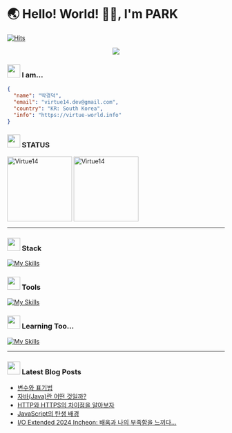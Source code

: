 # 🌏 Hello! World! 👋🏻, I'm PARK

[![Hits](https://hits.seeyoufarm.com/api/count/incr/badge.svg?url=https%3A%2F%2Fgithub.com%2FVirtue14&count_bg=%23B1C978&title_bg=%23000000&icon=&icon_color=%23E7E7E7&title=%F0%9F%91%80++Today's+Visits+%2F+Total+Visits&edge_flat=false)](https://hits.seeyoufarm.com)

<p align="center">
  <a href="https://virtue-world.info">
    <img src="https://img.shields.io/badge/info-00D3F2?style=for-the-badge" />
  </a>
</p>

### <img src="https://noticon-static.tammolo.com/dgggcrkxq/image/upload/v1567593192/noticon/za5oft8gpi5yabrlvgfp.gif" width="30" /> I am...

``` json
{ 
  "name": "박경덕",
  "email": "virtue14.dev@gmail.com",
  "country": "KR: South Korea",
  "info": "https://virtue-world.info"
}
```
### <img src="https://noticon-static.tammolo.com/dgggcrkxq/image/upload/v1686716361/noticon/iatvfqtd2vdkboxt13d8.gif" width="30" /> STATUS
<div>
<img src="https://github-readme-stats.vercel.app/api?username=Virtue14&show_icons=true&locale=en&theme=radical" alt="Virtue14" height="150" align="center" />
<img src="https://github-readme-stats.vercel.app/api/top-langs?username=Virtue14&show_icons=true&locale=en&layout=compact&theme=dark" alt="Virtue14" height="150" align="center" />
</div>

---

### <img src="https://noticon-static.tammolo.com/dgggcrkxq/image/upload/v1673344675/noticon/ftoiwdw09co3cunifudf.gif" width="30" /> Stack
[![My Skills](https://skillicons.dev/icons?i=java,spring,vue,mysql,redis,git,github,githubactions,docker,aws&perline=5)](https://skillicons.dev)

### <img src="https://noticon-static.tammolo.com/dgggcrkxq/image/upload/v1670808982/noticon/rsidlbh01eu3ycxond0r.gif" width="30" /> Tools
[![My Skills](https://skillicons.dev/icons?i=idea,vscode,notion,slack)](https://skillicons.dev)

### <img src="https://noticon-static.tammolo.com/dgggcrkxq/image/upload/v1586271553/noticon/nus6dsqgee1cfqy78el1.gif" width="30" /> Learning Too...
[![My Skills](https://skillicons.dev/icons?i=kotlin,elasticsearch,kafka,kubernetes&perline=5)](https://skillicons.dev)

---

### <img src="https://noticon-static.tammolo.com/dgggcrkxq/image/upload/v1605926847/noticon/ku5wj788ubjwba7pecrw.png" width="30" /> Latest Blog Posts

- [변수와 표기법](https://virtue14.tistory.com/entry/%EC%9E%90%EB%B0%94Java-%EB%B3%80%EC%88%98%EC%99%80-%ED%91%9C%EA%B8%B0%EB%B2%95-%E2%9C%8F%EF%B8%8F)
- [자바(Java)란 어떤 것일까?  ](https://virtue14.tistory.com/entry/%EC%9E%90%EB%B0%94Java%EB%9E%80-%EC%96%B4%EB%96%A4-%EA%B2%83%EC%9D%BC%EA%B9%8C-%F0%9F%A4%94)
- [HTTP와 HTTPS의 차이점을 알아보자  ](https://virtue14.tistory.com/entry/HTTP%EC%99%80-HTTPS%EC%9D%98-%EC%B0%A8%EC%9D%B4%EC%A0%90-%EC%95%8C%EC%95%84%EB%B3%B4%EA%B8%B0)
- [JavaScript의 탄생 배경](https://virtue14.tistory.com/entry/JavaScript%EC%9D%98-%ED%83%84%EC%83%9D-%EB%B0%B0%EA%B2%BD)
- [I/O Extended 2024 Incheon: 배움과 나의 부족함을 느끼다...](https://virtue14.tistory.com/entry/IO-Extended-2024-Incheon-%EB%B0%B0%EC%9B%80%EA%B3%BC-%EB%82%98%EC%9D%98-%EB%B6%80%EC%A1%B1%ED%95%A8%EC%9D%84-%EB%8A%90%EB%81%BC%EB%8B%A4)

